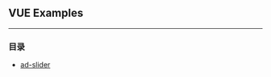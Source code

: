 ## VUE Examples

----

### 目录

- [ad-slider](https://aleafworld.github.io/vue-examples/ad-slide/index.html)
